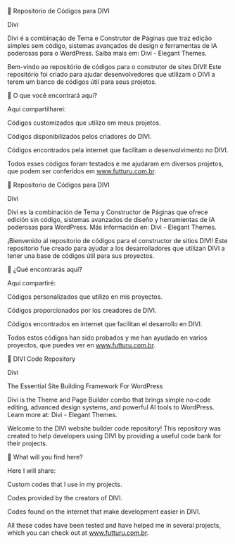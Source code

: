 📌 Repositório de Códigos para DIVI

Divi

Divi é a combinação de Tema e Construtor de Páginas que traz edição simples sem código, sistemas avançados de design e ferramentas de IA poderosas para o WordPress. Saiba mais em: Divi - Elegant Themes.

Bem-vindo ao repositório de códigos para o construtor de sites DIVI! Este repositório foi criado para ajudar desenvolvedores que utilizam o DIVI a terem um banco de códigos útil para seus projetos.

📌 O que você encontrará aqui?

Aqui compartilharei:

Códigos customizados que utilizo em meus projetos.

Códigos disponibilizados pelos criadores do DIVI.

Códigos encontrados pela internet que facilitam o desenvolvimento no DIVI.

Todos esses códigos foram testados e me ajudaram em diversos projetos, que podem ser conferidos em www.futturu.com.br.

📌 Repositorio de Códigos para DIVI

Divi

Divi es la combinación de Tema y Constructor de Páginas que ofrece edición sin código, sistemas avanzados de diseño y herramientas de IA poderosas para WordPress. Más información en: Divi - Elegant Themes.

¡Bienvenido al repositorio de códigos para el constructor de sitios DIVI! Este repositorio fue creado para ayudar a los desarrolladores que utilizan DIVI a tener una base de códigos útil para sus proyectos.

📌 ¿Qué encontrarás aquí?

Aquí compartiré:

Códigos personalizados que utilizo en mis proyectos.

Códigos proporcionados por los creadores de DIVI.

Códigos encontrados en internet que facilitan el desarrollo en DIVI.

Todos estos códigos han sido probados y me han ayudado en varios proyectos, que puedes ver en www.futturu.com.br.

📌 DIVI Code Repository

Divi

The Essential Site Building Framework For WordPress

Divi is the Theme and Page Builder combo that brings simple no-code editing, advanced design systems, and powerful AI tools to WordPress. Learn more at: Divi - Elegant Themes.

Welcome to the DIVI website builder code repository! This repository was created to help developers using DIVI by providing a useful code bank for their projects.

📌 What will you find here?

Here I will share:

Custom codes that I use in my projects.

Codes provided by the creators of DIVI.

Codes found on the internet that make development easier in DIVI.

All these codes have been tested and have helped me in several projects, which you can check out at www.futturu.com.br.

